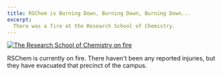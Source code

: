 ```yaml
---
title: RSChem is Burning Down, Burning Down, Burning Down...
excerpt: 
  There was a fire at the Research School of Chemistry.
---
```


[![The Research School of Chemistry on fire][1]][2]

[1]: https://farm1.static.flickr.com/95/248985472_194e513951
[2]: https://www.flickr.com/photos/thsutton/248985472/

RSChem is currently on fire. There haven't been any reported injuries,
but they have evacuated that precinct of the campus.


